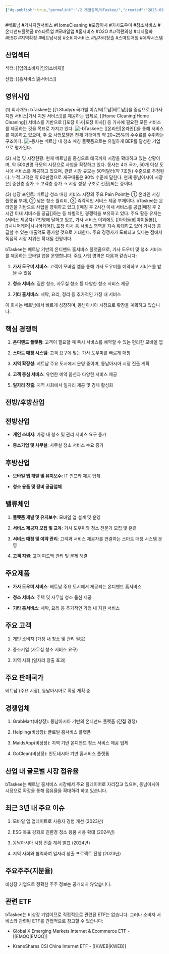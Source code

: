 ```yaml
---
{"dg-publish":true,"permalink":"/2.개별종목/bTaskee/","created":"2025-03-26T16:55:47.872+09:00","updated":"2025-06-03T20:05:58.080+09:00"}
---
```


#베트남 #가사지원서비스 #HomeCleaning #포장이사 #가사도우미 #청소서비스 #온디맨드플랫폼 #스타트업 #모바일앱 #홈서비스 #O2O #고객편의성 #디지털화 #ESG #지역확장 #베트남시장 #소비자서비스 #일자리창출 #스마트매칭 #예약시스템

## 산업섹터

섹터: [[임의소비재\|임의소비재]]

산업: [[홈서비스\|홈서비스]]

## 영위사업

(1) 회사개요: bTaskee는 [[1.Study/♠ 국가별 이슈/베트남\|베트남]]을 중심으로 [[가사 지원 서비스\|가사 지원 서비스]]를 제공하는 업체로, [[Home Cleaning\|Home Cleaning]] 서비스를 기반으로 [[포장 이사\|포장 이사]] 등 가사에 필요한 모든 서비스를 제공하는 것을 목표로 가지고 있다. 
![-](/img/user/attachments/Pasted%20image%2020250326170027.png)bTaskee는 [[온라인\|온라인]]을 통해 서비스를 제공하고 있으며, 주
요 사업모델은 전체 거래액의 약 20~25%의 수수료를 수취하는 구조이다. 
![-](/img/user/attachments/Pasted%20image%2020250326170050.png)동사는 베트남 내 청소 매칭 플랫폼으로는 유일하게 BEP를 달성한 기업으로 평가된다.

(2) 사업 및 시장현황: 현재 베트남을 중심으로 태국까지 시장을 확대하고 있는 상황이며, 약 500만명 규모의 시장으로 사업을 확장하고 있다. 동사는 4개 국가, 50개 이상 도시에 서비스를 제공하고 있으며, 관련 시장 규모는 50억달러(약 7조원) 수준으로
추정된다. 누적 고객은 약 80만명으로 재구매율은 90% 수준에 달한다. 현재 동남아시아 시장은[ 중산층 증가 → 고객층 증가 → 시장 성장 구조로 전환]되는 중이다.

(3) 성장 포인트: 베트남 청소 매칭 서비스 시장의 주요 Pain Point는 ① 온라인 서칭 플랫폼 부재, ② 낮은 청소 퀄리티, ③ 즉각적인 서비스 제공 부재이다. bTaskee는 온라인을 기반으로 사업을 영위하고 있고,[[매칭 후 2시간 이내 서비스를 공급\|매칭 후 2시간 이내 서비스를 공급]]하는 등 차별적인 경쟁력을 보유하고 있다. 주요 활동 유저는(서비스 제공자) 7천명에 달하고 있고, 가사 서비스 이외에도 [[아이돌봄\|아이돌봄]], [[시니어케어\|시니어케어]], 포장 이사 등 서비스 영역을 지속 확대하고 있어 가사당 공급할 수 있는 매출액도 증가할 것으로 기대한다. 주요 경쟁사가 도퇴되고 있다는 점에서 독점적 시장 지위는 확대될 전망이다.

bTaskee는 베트남 기반의 온디맨드 홈서비스 플랫폼으로, 가사 도우미 및 청소 서비스를 제공하는 모바일 앱을 운영합니다. 주요 사업 영역은 다음과 같습니다:

1. **가사 도우미 서비스**: 고객이 모바일 앱을 통해 가사 도우미를 예약하고 서비스를 받을 수 있음
    
2. **청소 서비스**: 집안 청소, 사무실 청소 등 다양한 청소 서비스 제공
    
3. **기타 홈서비스**: 세탁, 요리, 정리 등 추가적인 가정 내 서비스
    

이 회사는 베트남에서 빠르게 성장하며, 동남아시아 시장으로 확장을 계획하고 있습니다.

## 핵심 경쟁력

1. **온디맨드 플랫폼**: 고객이 필요할 때 즉시 서비스를 예약할 수 있는 편리한 모바일 앱
    
2. **스마트 매칭 시스템**: 고객 요구에 맞는 가사 도우미를 빠르게 매칭
    
3. **지역 확장성**: 베트남 주요 도시에서 운영 중이며, 동남아시아 시장 진출 계획
    
4. **고객 중심 서비스**: 유연한 예약 옵션과 다양한 서비스 제공
    
5. **일자리 창출**: 지역 사회에서 일자리 제공 및 경제 활성화
    

## 전방/후방산업

## 전방산업

- **개인 소비자**: 가정 내 청소 및 관리 서비스 요구 증가
    
- **중소기업 및 사무실**: 사무실 청소 서비스 수요 증가
    

## 후방산업

- **모바일 앱 개발 및 유지보수**: IT 인프라 제공 업체
    
- **청소 용품 및 장비 공급업체**
    

## 밸류체인

1. **플랫폼 개발 및 유지보수**: 모바일 앱 설계 및 운영
    
2. **서비스 제공자 모집 및 교육**: 가사 도우미와 청소 전문가 모집 및 훈련
    
3. **서비스 매칭 및 예약 관리**: 고객과 서비스 제공자를 연결하는 스마트 매칭 시스템 운영
    
4. **고객 지원**: 고객 피드백 관리 및 문제 해결
    

## 주요제품

- **가사 도우미 서비스**: 베트남 주요 도시에서 제공되는 온디맨드 홈서비스
    
- **청소 서비스**: 주택 및 사무실 청소 옵션 제공
    
- **기타 홈서비스**: 세탁, 요리 등 추가적인 가정 내 지원 서비스
    

## 주요 고객

1. 개인 소비자 (가정 내 청소 및 관리 필요)
    
2. 중소기업 (사무실 청소 서비스 요구)
    
3. 지역 사회 (일자리 창출 효과)
    

## 주요 판매국가

베트남 (주요 시장), 동남아시아로 확장 계획 중

## 경쟁업체

1. GrabMart(비상장): 동남아시아 기반의 온디맨드 플랫폼 (간접 경쟁)
    
2. Helpling(비상장): 글로벌 홈서비스 플랫폼
    
3. MaidsApp(비상장): 지역 기반 온디맨드 청소 서비스 제공 업체
    
4. GoClean(비상장): 인도네시아 기반 홈서비스 플랫폼
    

## 산업 내 글로벌 시장 점유율

bTaskee는 베트남 홈서비스 시장에서 주요 플레이어로 자리잡고 있으며, 동남아시아 시장으로 확장을 통해 점유율을 확대하려 하고 있습니다.

## 최근 3년 내 주요 이슈

1. 모바일 앱 업데이트로 사용자 경험 개선 (2023년)
    
2. ESG 목표 강화로 친환경 청소 용품 사용 확대 (2024년)
    
3. 동남아시아 시장 진출 계획 발표 (2024년)
    
4. 지역 사회와 협력하여 일자리 창출 프로젝트 진행 (2023년)
    

## 주요주주(지분율)

비상장 기업으로 정확한 주주 정보는 공개되지 않았습니다.

## 관련 ETF

bTaskee는 비상장 기업이므로 직접적으로 관련된 ETF는 없습니다. 그러나 소비자 서비스와 관련된 ETF를 간접적으로 참고할 수 있습니다:

- Global X Emerging Markets Internet & Ecommerce ETF - [[EMQQ\|EMQQ]]
    
- KraneShares CSI China Internet ETF - [[KWEB\|KWEB]]